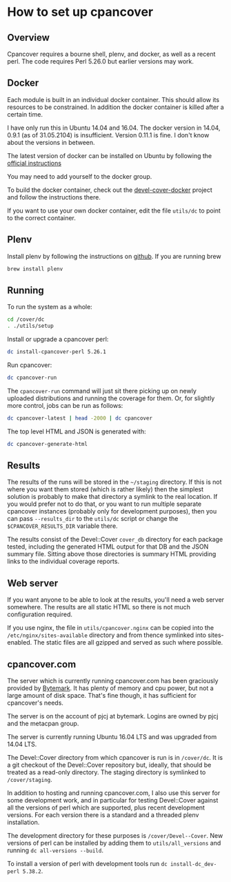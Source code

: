# How to set up cpancover

## Overview

Cpancover requires a bourne shell, plenv, and docker, as well as a recent perl.
The code requires Perl 5.26.0 but earlier versions may work.

## Docker

Each module is built in an individual docker container.  This should allow its
resources to be constrained.  In addition the docker container is killed after a
certain time.

I have only run this in Ubuntu 14.04 and 16.04.  The docker version in 14.04,
0.9.1 (as of 31.05.2104) is insufficient.  Version 0.11.1 is fine.  I don't
know about the versions in between.

The latest version of docker can be installed on Ubuntu by following the
[official
instructions](https://docs.docker.com/engine/installation/linux/docker-ce/ubuntu/)

You may need to add yourself to the docker group.

To build the docker container, check out the
[devel-cover-docker](https://github.com/pjcj/devel-cover-docker) project and
follow the instructions there.

If you want to use your own docker container, edit the file `utils/dc` to point
to the correct container.

## Plenv

Install plenv by following the instructions on
[github](https://github.com/tokuhirom/plenv).  If you are running brew

```sh
brew install plenv
```

## Running

To run the system as a whole:

```sh
cd /cover/dc
. ./utils/setup
```

Install or upgrade a cpancover perl:

```sh
dc install-cpancover-perl 5.26.1
```

Run cpancover:

```sh
dc cpancover-run
```

The `cpancover-run` command will just sit there picking up on newly uploaded
distributions and running the coverage for them.  Or, for slightly more
control, jobs can be run as follows:

```sh
dc cpancover-latest | head -2000 | dc cpancover
```

The top level HTML and JSON is generated with:

```sh
dc cpancover-generate-html
```

## Results

The results of the runs will be stored in the `~/staging` directory.  If this
is not where you want them stored (which is rather likely) then the simplest
solution is probably to make that directory a symlink to the real location.  If
you would prefer not to do that, or you want to run multiple separate cpancover
instances (probably only for development purposes), then you can pass
`--results_dir` to the `utils/dc` script or change the `$CPANCOVER_RESULTS_DIR`
variable there.

The results consist of the Devel::Cover `cover_db` directory for each package
tested, including the generated HTML output for that DB and the JSON summary
file.  Sitting above those directories is summary HTML providing links to the
individual coverage reports.

## Web server

If you want anyone to be able to look at the results, you'll need a web server
somewhere.  The results are all static HTML so there is not much configuration
required.

If you use nginx, the file in `utils/cpancover.nginx` can be copied into the
`/etc/nginx/sites-available` directory and from thence symlinked into
sites-enabled.  The static files are all gzipped and served as such where
possible.

## cpancover.com

The server which is currently running cpancover.com has been graciously
provided by [Bytemark](http://www.bytemark.co.uk/r/cpancover).  It has plenty
of memory and cpu power, but not a large amount of disk space.  That's fine
though, it has sufficient for cpancover's needs.

The server is on the account of pjcj at bytemark.  Logins are owned by pjcj and
the metacpan group.

The server is currently running Ubuntu 16.04 LTS and was upgraded from 14.04
LTS.

The Devel::Cover directory from which cpancover is run is in `/cover/dc`.  It
is a git checkout of the Devel::Cover repository but, ideally, that should be
treated as a read-only directory.  The staging directory is symlinked to
`/cover/staging`.

In addition to hosting and running cpancover.com, I also use this server for
some development work, and in particular for testing Devel::Cover against all
the versions of perl which are supported, plus recent development versions.
For each version there is a standard and a threaded plenv installation.

The development directory for these purposes is `/cover/Devel--Cover`.  New
versions of perl can be installed by adding them to `utils/all_versions` and
running `dc all-versions --build`.

To install a version of perl with development tools run `dc install-dc_dev-perl
5.38.2`.
